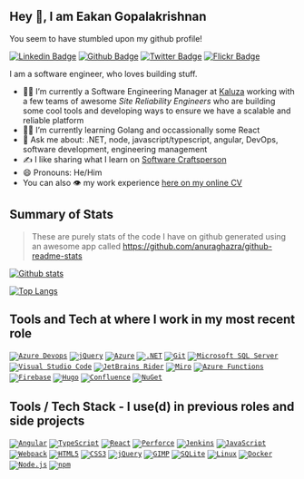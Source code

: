 <!--
**lonelydev/lonelydev** is a ✨ _special_ ✨ repository because its `README.md` (this file) appears on your GitHub profile.

Here are some ideas to get you started:

- 🔭 I’m currently working on ...
- 🌱 I’m currently learning ...
- 👯 I’m looking to collaborate on ...
- 🤔 I’m looking for help with ...
- 💬 Ask me about ...
- 📫 How to reach me: ...
- 😄 Pronouns: ...
- ⚡ Fun fact: ...
-->

## Hey 👋, I am Eakan Gopalakrishnan
You seem to have stumbled upon my github profile!
<!--
[![Gmail Badge](https://img.shields.io/badge/-eakangk@gmail.com-c14438?style=flat&logo=Gmail&logoColor=white&link=mailto:eakangk@gmail.com)](mailto:eakangk@gmail.com) 
-->
[![Linkedin Badge](https://img.shields.io/badge/-eakangk-0072b1?style=flat&logo=Linkedin&logoColor=white&link=https://www.linkedin.com/in/eakangk/)](https://www.linkedin.com/in/eakangk/) [![Github Badge](https://img.shields.io/badge/-lonelydev-grey?style=flat&logo=github&logoColor=white&link=https://github.com/lonelydev/)](https://www.github.com/lonelydev/) [![Twitter Badge](https://img.shields.io/badge/-eakangk-00acee?style=flat&logo=twitter&logoColor=white&link=https://twitter.com/eakangk/)](https://www.twitter.com/eakangk/) [![Flickr Badge](https://img.shields.io/badge/flickr-eakangk-yellow)](https://www.flickr.com/eakangk)

I am a software engineer, who loves building stuff.

- 🧑‍💼 I’m currently a Software Engineering Manager at [Kaluza](https://www.kaluza.com/) working with a few teams of awesome *Site Reliability Engineers* who are building some cool tools and developing ways to ensure we have a scalable and reliable platform  
- 👨‍🎓 I’m currently learning Golang and occassionally some React
- 💬 Ask me about: .NET, node, javascript/typescript, angular, DevOps, software development, engineering management
- ✍️ I like sharing what I learn on [Software Craftsperson](https://www.softwarecraftsperson.com/)
- 😄 Pronouns: He/Him
- You can also 👁️ my work experience <a href="https://eakan.dev" target="_blank">here on my online CV</a>

## Summary of Stats

> These are purely stats of the code I have on github generated using an awesome app called https://github.com/anuraghazra/github-readme-stats

[![Github stats](https://github-readme-stats.vercel.app/api?username=lonelydev&show_icons=true&include_all_commits=true&count_private=true&theme=onedark&hide_border=true)](https://github-readme-stats.vercel.app/api?username=lonelydev&show_icons=true&include_all_commits=true&count_private=true&theme=onedark&hide_border=true)

[![Top Langs](https://github-readme-stats.vercel.app/api/top-langs/?username=lonelydev&layout=compact&theme=onedark&hide_border=true)](https://github-readme-stats.vercel.app/api/top-langs/?username=lonelydev&layout=compact&theme=onedark&hide_border=true)

## Tools and Tech at where I work in my most recent role

<code>[![Azure Devops](https://img.shields.io/static/v1?label=&message=Azure%20Devops&color=002b36&style=flat&logo=azure-devops&logoColor=0078d7)]()</code>
<code>[![jQuery](https://img.shields.io/static/v1?label=&message=Azure%20Pipelines&color=002b36&style=flat&logo=azure-pipelines&logoColor=2560e0)]()</code>
<code>[![Azure](https://img.shields.io/static/v1?label=&message=Azure&color=002b36&style=flat&logo=microsoft-azure&logoColor=0078d7)]()</code>
<code>[![.NET](https://img.shields.io/static/v1?label=&message=.NET&color=002b36&style=flat&logo=dot-net&logoColor=512CD4)]()</code>
<code>[![Git](https://img.shields.io/static/v1?label=&message=Git&color=002b36&style=flat&logo=git&logoColor=F05032)]()</code>
<code>[![Microsoft SQL Server](https://img.shields.io/static/v1?label=&message=Microsoft%20SQL%20Server&color=002b36&style=flat&logo=microsoft-sql-server&logoColor=CC2927)]()</code>
<code>[![Visual Studio Code](https://img.shields.io/static/v1?label=&message=Visual%20Studio%20Code&color=002b36&style=flat&logo=visual-studio-code&logoColor=007ACC)]()</code>
<code>[![JetBrains Rider](https://img.shields.io/static/v1?label=&message=JetBrains%20Rider&color=002b36&style=flat&logo=rider&logoColor=ffffff)]()</code>
<code>[![Miro](https://img.shields.io/static/v1?label=&message=Miro&color=002b36&style=flat&logo=miro&logoColor=ffffff)]()</code>
<code>[![Azure Functions](https://img.shields.io/static/v1?label=&message=Azure%20Functions&color=002b36&style=flat&logo=azure-functions&logoColor=0062AD)]()</code>
<code>[![Firebase](https://img.shields.io/static/v1?label=&message=Firebase&color=002b36&style=flat&logo=firebase&logoColor=FFCA28)]()</code>
<code>[![Hugo](https://img.shields.io/static/v1?label=&message=Hugo&color=002b36&style=flat&logo=hugo&logoColor=FF4088)]()</code>
<code>[![Confluence](https://img.shields.io/static/v1?label=&message=Confluence&color=002b36&style=flat&logo=confluence&logoColor=172B4D)]()</code>
<code>[![NuGet](https://img.shields.io/static/v1?label=&message=NuGet&color=002b36&style=flat&logo=nuget&logoColor=004880)]()</code>


## Tools / Tech Stack - I use(d) in previous roles and side projects

<code>[![Angular](https://img.shields.io/static/v1?label=&message=Angular&color=002b36&style=flat&logo=angular&logoColor=DD0031)]()</code>
<code>[![TypeScript](https://img.shields.io/static/v1?label=&message=TypeScript&color=002b36&style=flat&logo=typescript&logoColor=2D79C7)]()</code>
<code>[![React](https://img.shields.io/static/v1?label=&message=React&color=002b36&style=flat&logo=react&logoColor=61DBFB)]()</code>
<code>[![Perforce](https://img.shields.io/static/v1?label=&message=Perforce&color=002b36&style=flat&logo=perforce&logoColor=f0f0f0)]()</code>
<code>[![Jenkins](https://img.shields.io/static/v1?label=&message=Jenkins&color=002b36&style=flat&logo=Jenkins&logoColor=b58900)]()</code>
<code>[![JavaScript](https://img.shields.io/static/v1?label=&message=Javascript&color=002b36&style=flat&logo=javascript&logoColor=F7DF1E)]()</code>
<code>[![Webpack](https://img.shields.io/static/v1?label=&message=Webpack&color=002b36&style=flat&logo=webpack&logoColor=8DD6F9)]()</code>
<code>[![HTML5](https://img.shields.io/static/v1?label=&message=HTML5&color=002b36&style=flat&logo=html5&logoColor=E34F26)]()</code>
<code>[![CSS3](https://img.shields.io/static/v1?label=&message=CSS3&color=002b36&style=flat&logo=css3&logoColor=1572B6)]()</code>
<code>[![jQuery](https://img.shields.io/static/v1?label=&message=jQuery&color=002b36&style=flat&logo=jQuery&logoColor=0769AD)]()</code>
<code>[![GIMP](https://img.shields.io/static/v1?label=&message=GIMP&color=002b36&style=flat&logo=GIMP&logoColor=5C5543)]()</code>
<code>[![SQLite](https://img.shields.io/static/v1?label=&message=SQLite&color=002b36&style=flat&logo=sqlite&logoColor=003B57)]()</code>
<code>[![Linux](https://img.shields.io/static/v1?label=&message=Linux&color=002b36&style=flat&logo=linux&logoColor=FCC624)]()</code>
<code>[![Docker](https://img.shields.io/static/v1?label=&message=Docker&color=002b36&style=flat&logo=docker&logoColor=2496ED)]()</code>
<code>[![Node.js](https://img.shields.io/static/v1?label=&message=Node.JS&color=002b36&style=flat&logo=node-dot-js&logoColor=339933)]()</code>
<code>[![npm](https://img.shields.io/static/v1?label=&message=npm&color=002b36&style=flat&logo=npm&logoColor=CB3837)]()</code>

